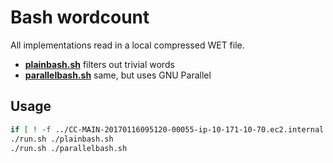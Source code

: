 # Bash wordcount

All implementations read in a local compressed WET file.

- [**plainbash.sh**](plainbash) filters out trivial words
- [**parallelbash.sh**](parallelbash.sh) same, but uses GNU Parallel

## Usage

```sh
if [ ! -f ../CC-MAIN-20170116095120-00055-ip-10-171-10-70.ec2.internal.warc.wet.gz ]; then (cd .. && curl -LO https://commoncrawl.s3.amazonaws.com/crawl-data/CC-MAIN-2017-04/segments/1484560280292.50/wet/CC-MAIN-20170116095120-00055-ip-10-171-10-70.ec2.internal.warc.wet.gz); fi
./run.sh ./plainbash.sh
./run.sh ./parallelbash.sh
```
